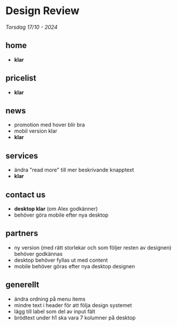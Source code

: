 # Design Review
*Torsdag 17/10 - 2024*

## home
- **klar**

## pricelist
- **klar**

## news
- promotion med hover blir bra
- mobil version klar
- **klar**

## services
- ändra "read more" till mer beskrivande knapptext
- **klar**

## contact us
- **desktop klar** (om Alex godkänner)
- behöver göra mobile efter nya desktop

## partners
- ny version (med rätt storlekar och som följer resten av designen) behöver godkännas
- desktop behöver fyllas ut med content
- mobile behöver göras efter nya desktop designen

## generellt
- ändra ordning på menu items
- mindre text i header för att följa design systemet
- lägg till label som del av input fält
- brödtext under h1 ska vara 7 kolumner på desktop
